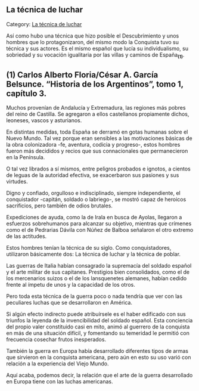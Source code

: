 ## La técnica de luchar

Category: [La técnica de luchar](http://descubrircorrientes.com.ar/2012/index.php/3176-historia-desde-el-origen-hasta-1814/tierra-argentina-1492-1588/reciprocidad-y-parentesco-hispano-guarani/los-medios-de-la-conquista/la-tecnica-de-luchar)

Así como hubo una técnica que hizo posible el Descubrimiento y unos hombres que lo protagonizaron, del mismo modo la Conquista tuvo su técnica y sus actores. Es el mismo español que lucía su individualismo, su sobriedad y su vocación igualitaria por las villas y caminos de España<sub><strong>(1)</strong></sub>.

## **(1)** Carlos Alberto Floria/César A. García Belsunce. “Historia de los Argentinos”, tomo 1, capítulo 3.

Muchos provenían de Andalucía y Extremadura, las regiones más pobres del reino de Castilla. Se agregaron a ellos castellanos propiamente dichos, leoneses, vascos y asturianos.

En distintas medidas, toda España se derramó en gotas humanas sobre el Nuevo Mundo. Tal vez porque eran sensibles a las motivaciones básicas de la obra colonizadora -fe, aventura, codicia y progreso-, estos hombres fueron más decididos y recios que sus connacionales que permanecieron en la Península.

O tal vez librados a sí mismos, entre peligros probados e ignotos, a cientos de leguas de la autoridad efectiva, se exacerbaron sus pasiones y sus virtudes.

Digno y confiado, orgulloso e indisciplinado, siempre independiente, el conquistador -capitán, soldado o labriego-, se mostró capaz de heroicos sacrificios, pero también de odios brutales.

Expediciones de ayuda, como la de Irala en busca de Ayolas, llegaron a esfuerzos sobrehumanos para alcanzar su objetivo, mientras que crímenes como el de Pedrarias Dávila con Núñez de Balboa señalaron el otro extremo de las actitudes.

Estos hombres tenían la técnica de su siglo. Como conquistadores, utilizaron básicamente dos: La técnica de luchar y la técnica de poblar.

Las guerras de Italia habían consagrado la supremacía del soldado español y el arte militar de sus capitanes. Prestigios bien consolidados, como el de los mercenarios suizos o el de los lansquenetes alemanes, habían cedido frente al ímpetu de unos y la capacidad de los otros.

Pero toda esta técnica de la guerra poco o nada tendría que ver con las peculiares luchas que se desarrollaron en América.

Si algún efecto indirecto puede atribuírsele es el haber edificado con sus triunfos la leyenda de la invencibilidad del soldado español. Esta conciencia del propio valer constituido casi en mito, animó al guerrero de la conquista en más de una situación difícil, y fomentando su temeridad le permitió con frecuencia cosechar frutos inesperados.

También la guerra en Europa había desarrollado diferentes tipos de armas que sirvieron en la conquista americana, pero aún en esto su uso varió con relación a la experiencia del Viejo Mundo.

Aquí acaba, podemos decir, la relación que el arte de la guerra desarrollado en Europa tiene con las luchas americanas.